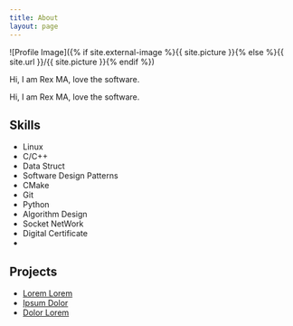 ```yaml
---
title: About
layout: page
---
```

![Profile Image]({% if site.external-image %}{{ site.picture }}{% else %}{{ site.url }}/{{ site.picture }}{% endif %})

<p>Hi, I am Rex MA, love the software.</p>

<p>Hi, I am Rex MA, love the software.</p>

<h2>Skills</h2>

<ul class="skill-list">
	<li>Linux</li>
	<li>C/C++</li>
	<li>Data Struct</li>
	<li>Software Design Patterns</li>
	<li>CMake</li>
	<li>Git</li>
	<li>Python</li>
	<li>Algorithm Design</li>
	<li>Socket NetWork</li>
	<li>Digital Certificate<li>
</ul>

<h2>Projects</h2>

<ul>
	<li><a href="https://github.com/">Lorem Lorem</a></li>
	<li><a href="https://github.com/">Ipsum Dolor</a></li>
	<li><a href="https://github.com/">Dolor Lorem</a></li>
</ul>
